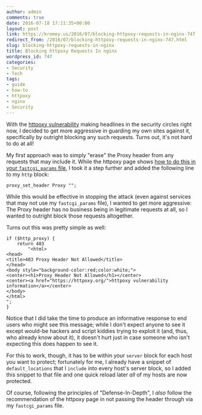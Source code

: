 ```yaml
---
author: admin
comments: true
date: 2016-07-18 17:11:35+00:00
layout: post
link: https://kromey.us/2016/07/blocking-httpoxy-requests-in-nginx-747.html
redirect_from: /2016/07/blocking-httpoxy-requests-in-nginx-747.html
slug: blocking-httpoxy-requests-in-nginx
title: Blocking httpoxy Requests In nginx
wordpress_id: 747
categories:
- Security
- Tech
tags:
- guide
- how-to
- httpoxy
- nginx
- Security
---
```


With the [httpoxy vulnerability](https://httpoxy.org/) making headlines in the security circles right now, I decided to get more aggressive in guarding my own sites against it, specifically by outright blocking any such requests. Turns out, it's not hard to do at all!

My first approach was to simply "erase" the Proxy header from any requests that may include it. While the httpoxy page shows [how to do this in your `fastcgi_params` file](https://httpoxy.org/#fix-now), I took it a step further and added the following line to my `http` block:


    
    
    proxy_set_header Proxy "";
    



While this would be effective in stopping the attack (even against services that may not use my `fastcgi_params` file), I wanted to get more aggressive: The Proxy header has no business being in legitimate requests at all, so I wanted to outright block those requests altogether.

Turns out this was pretty simple as well:


    
    
    if ($http_proxy) {
        return 403 
            "<html>
    <head>
    <title>403 Proxy Header Not Allowed</title>
    </head>
    <body style="background-color:red;color:white;">
    <center><h1>Proxy Header Not Allowed</h1></center>
    <center><a href="https://httpoxy.org/">httpoxy vulnerability information</a></center>
    </body>
    </html>
    ";
    }
    



Notice that I did take the time to produce an informative response to end users who might see this message; while I don't expect anyone to see it except would-be hackers and script kiddies trying to exploit it (and, thus, who already know about it), it doesn't hurt just in case someone who isn't expecting this does happen to see it.

For this to work, though, it has to be within your `server` block for each host you want to protect; fortunately for me, I already have a snippet of `default_locations` that I `include` into every host's server block, so I added this snippet to that file and one quick reload later _all_ of my hosts are now protected.

Of course, following the principles of "Defense-In-Depth", I _also_ follow the recommendation of the httpoxy page in not passing the header through via my `fastcgi_params` file.
